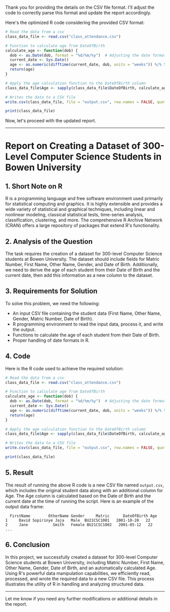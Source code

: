 Thank you for providing the details on the CSV file format. I'll adjust the code to correctly parse this format and update the report accordingly.

Here's the optimized R code considering the provided CSV format:

```r
# Read the data from a csv
class_data_file <- read.csv("class_attendance.csv")

# Function to calculate age from DateOfBirth
calculate_age <- function(dob) {
  dob <- as.Date(dob, format = "%d/%m/%y")  # Adjusting the date format to match the provided data
  current_date <- Sys.Date()
  age <- as.numeric(difftime(current_date, dob, units = "weeks")) %/% 52.25
  return(age)
}

# Apply the age calculation function to the DateOfBirth column
class_data_file$Age <- sapply(class_data_file$DateOfBirth, calculate_age)

# Writes the data to a CSV file
write.csv(class_data_file, file = "output.csv", row.names = FALSE, quote = FALSE)

print(class_data_file)
```

Now, let's proceed with the updated report.

---

# Report on Creating a Dataset of 300-Level Computer Science Students in Bowen University

## 1. Short Note on R
R is a programming language and free software environment used primarily for statistical computing and graphics. It is highly extensible and provides a wide variety of statistical and graphical techniques, including linear and nonlinear modeling, classical statistical tests, time-series analysis, classification, clustering, and more. The comprehensive R Archive Network (CRAN) offers a large repository of packages that extend R's functionality.

## 2. Analysis of the Question
The task requires the creation of a dataset for 300-level Computer Science students at Bowen University. The dataset should include fields for Matric Number, First Name, Other Name, Gender, and Date of Birth. Additionally, we need to derive the age of each student from their Date of Birth and the current date, then add this information as a new column to the dataset.

## 3. Requirements for Solution
To solve this problem, we need the following:
- An input CSV file containing the student data (First Name, Other Name, Gender, Matric Number, Date of Birth).
- R programming environment to read the input data, process it, and write the output.
- Functions to calculate the age of each student from their Date of Birth.
- Proper handling of date formats in R.

## 4. Code
Here is the R code used to achieve the required solution:

```r
# Read the data from a csv
class_data_file <- read.csv("class_attendance.csv")

# Function to calculate age from DateOfBirth
calculate_age <- function(dob) {
  dob <- as.Date(dob, format = "%d/%m/%y")  # Adjusting the date format to match the provided data
  current_date <- Sys.Date()
  age <- as.numeric(difftime(current_date, dob, units = "weeks")) %/% 52.25
  return(age)
}

# Apply the age calculation function to the DateOfBirth column
class_data_file$Age <- sapply(class_data_file$DateOfBirth, calculate_age)

# Writes the data to a CSV file
write.csv(class_data_file, file = "output.csv", row.names = FALSE, quote = FALSE)

print(class_data_file)
```

## 5. Result
The result of running the above R code is a new CSV file named `output.csv`, which includes the original student data along with an additional column for Age. The Age column is calculated based on the Date of Birth and the current date at the time of running the script. Here is an example of the output data frame:

```
  FirstName        OtherName Gender     Matric      DateOfBirth Age
1     David Sopirinye Jaja   Male  BU21CSC1001   2001-10-20   22
2     Jane           Smith   Female BU21CSC1002   2001-05-12   22
...
```

## 6. Conclusion
In this project, we successfully created a dataset for 300-level Computer Science students at Bowen University, including Matric Number, First Name, Other Name, Gender, Date of Birth, and an automatically calculated Age. Using R's powerful data manipulation capabilities, we efficiently read, processed, and wrote the required data to a new CSV file. This process illustrates the utility of R in handling and analyzing structured data.

---

Let me know if you need any further modifications or additional details in the report.

